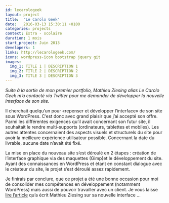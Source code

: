 ```yaml
---
id: lecarologeek
layout: project
title:  "Le Carolo Geek"
date:   2016-03-13 15:30:11 +0100
categories: projects
context: Extra - scolaire
duration: 1 mois
start_project: Juin 2013
developers: 1
links: http://lecarologeek.com/
icons: wordpress-icon bootstrap jquery git
images:
  img_1: TITLE 1 | DESCRIPTION 1
  img_2: TITLE 2 | DESCRIPTION 2
  img_3: TITLE 3 | DESCRIPTION 3
---
```


*Suite à la sortie de mon premier portfolio, Mathieu Ziesing alias Le Carolo
Geek m’a contacté via Twitter pour me demander de développer la nouvelle
interface de son site.*

Il cherchait quelqu’un pour «repenser et développer l’interface» de son site
sous WordPress. C’est donc avec grand plaisir que j’ai accepté son offre. Parmi
les différentes exigences qu’il avait concernant son futur site, il souhaitait
le rendre multi-supports (ordinateurs, tablettes et mobiles). Les autres
attentes concernaient des aspects visuels et structurels du site pour avoir la
meilleure expérience utilisateur possible. Concernant la date du livrable,
aucune date n’avait été fixé.

La mise en place du nouveau site s’est déroulé en 2 étapes : création de
l’interface graphique via des maquettes (Gimp)et le développement du site.
Ayant des connaissances en WordPress et étant en constant dialogue avec le
créateur du site, le projet s’est déroulé assez rapidement.

Je finirais par conclure, que ce projet a été une bonne occasion pour moi de
consolider mes compétences en développement (notamment WordPress) mais aussi de
pouvoir travailler avec un client. Je vous laisse [lire l’article][lecarologeek]
qu’a écrit Mathieu Ziesing sur sa nouvelle interface ...

[lecarologeek]: http://lecarologeek.com/nouvelle-interface-pour-le-carolo-geek/
